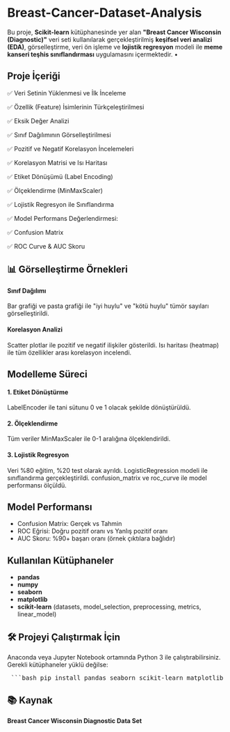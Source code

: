 # Breast-Cancer-Dataset-Analysis
Bu proje, **Scikit-learn** kütüphanesinde yer alan **"Breast Cancer Wisconsin (Diagnostic)"** veri seti kullanılarak gerçekleştirilmiş **keşifsel veri analizi (EDA)**, görselleştirme, veri ön işleme ve **lojistik regresyon** modeli ile **meme kanseri teşhis sınıflandırması** uygulamasını içermektedir.  •  

## Proje İçeriği 
 ✅ Veri Setinin Yüklenmesi ve İlk İnceleme

 ✅ Özellik (Feature) İsimlerinin Türkçeleştirilmesi

 ✅ Eksik Değer Analizi

 ✅ Sınıf Dağılımının Görselleştirilmesi

 ✅ Pozitif ve Negatif Korelasyon İncelemeleri

 ✅ Korelasyon Matrisi ve Isı Haritası

 ✅ Etiket Dönüşümü (Label Encoding)

 ✅ Ölçeklendirme (MinMaxScaler)

 ✅ Lojistik Regresyon ile Sınıflandırma

 ✅ Model Performans Değerlendirmesi:

✅ Confusion Matrix

✅ ROC Curve & AUC Skoru


##  📊 Görselleştirme Örnekleri

#### Sınıf Dağılımı
Bar grafiği ve pasta grafiği ile "iyi huylu" ve "kötü huylu" tümör sayıları görselleştirildi.

#### Korelasyon Analizi
Scatter plotlar ile pozitif ve negatif ilişkiler gösterildi.
Isı haritası (heatmap) ile tüm özellikler arası korelasyon incelendi.


##  Modelleme Süreci
#### 1. Etiket Dönüştürme
LabelEncoder ile tani sütunu 0 ve 1 olacak şekilde dönüştürüldü.

#### 2. Ölçeklendirme
Tüm veriler MinMaxScaler ile 0-1 aralığına ölçeklendirildi.

#### 3. Lojistik Regresyon
Veri %80 eğitim, %20 test olarak ayrıldı.
LogisticRegression modeli ile sınıflandırma gerçekleştirildi.
confusion_matrix ve roc_curve ile model performansı ölçüldü.


##  Model Performansı

- Confusion Matrix: Gerçek vs Tahmin
- ROC Eğrisi: Doğru pozitif oranı vs Yanlış pozitif oranı
- AUC Skoru: %90+ başarı oranı (örnek çıktılara bağlıdır)


## Kullanılan Kütüphaneler
-  **pandas**
-  **numpy**
-  **seaborn**
-  **matplotlib**
-  **scikit-learn** (datasets, model_selection, preprocessing, metrics, linear_model)


## 🛠️ Projeyi Çalıştırmak İçin
Anaconda veya Jupyter Notebook ortamında Python 3 ile çalıştırabilirsiniz.
Gerekli kütüphaneler yüklü değilse:

<pre> ```bash pip install pandas seaborn scikit-learn matplotlib ``` </pre>


## 📚 Kaynak

**Breast Cancer Wisconsin Diagnostic Data Set**
